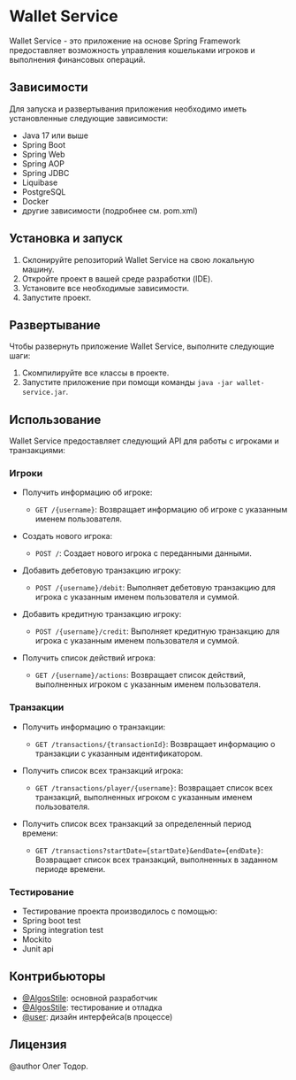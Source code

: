 # Wallet Service

Wallet Service - это приложение на основе Spring Framework 
предоставляет возможность управления кошельками игроков и выполнения 
финансовых операций.


## Зависимости

Для запуска и развертывания приложения необходимо иметь установленные следующие зависимости:

- Java 17 или выше
- Spring Boot
- Spring Web
- Spring AOP
- Spring JDBC
- Liquibase
- PostgreSQL
- Docker
- другие зависимости (подробнее см. pom.xml)


## Установка и запуск

1. Склонируйте репозиторий Wallet Service на свою локальную машину.
2. Откройте проект в вашей среде разработки (IDE).
3. Установите все необходимые зависимости.
4. Запустите проект.


## Развертывание

Чтобы развернуть приложение Wallet Service, выполните следующие шаги:

1. Скомпилируйте все классы в проекте.
2. Запустите приложение при помощи команды `java -jar wallet-service.jar`.


## Использование

Wallet Service предоставляет следующий API для работы с игроками и транзакциями:


### Игроки

- Получить информацию об игроке:
   - `GET /{username}`: Возвращает информацию об игроке с указанным именем пользователя.

- Создать нового игрока:
   - `POST /`: Создает нового игрока с переданными данными.

- Добавить дебетовую транзакцию игроку:
   - `POST /{username}/debit`: Выполняет дебетовую транзакцию для игрока с указанным именем пользователя и суммой.

- Добавить кредитную транзакцию игроку:
   - `POST /{username}/credit`: Выполняет кредитную транзакцию для игрока с указанным именем пользователя и суммой.

- Получить список действий игрока:
   - `GET /{username}/actions`: Возвращает список действий, выполненных игроком с указанным именем пользователя.


### Транзакции

- Получить информацию о транзакции:
  - `GET /transactions/{transactionId}`: Возвращает информацию о транзакции с указанным идентификатором.

- Получить список всех транзакций игрока:
  - `GET /transactions/player/{username}`: Возвращает список всех транзакций, выполненных игроком с указанным именем пользователя.

- Получить список всех транзакций за определенный период времени:
  - `GET /transactions?startDate={startDate}&endDate={endDate}`: Возвращает список всех транзакций, выполненных в заданном периоде времени.


### Тестирование

- Тестирование проекта производилось c помощью:
- Spring boot test
- Spring integration test
- Mockito
- Junit api

## Контрибьюторы

- [@AlgosStile](https://github.com/AlgosStile/AlgosStile): основной разработчик
- [@AlgosStile](https://github.com/AlgosStile/AlgosStile): тестирование и отладка
- [@user](https://github.com/тут_может_быть_ваше_имя): дизайн интерфейса(в процессе)

## Лицензия

@author Олег Тодор.
